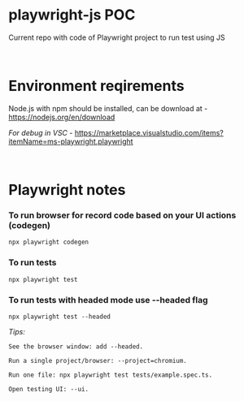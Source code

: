 # playwright-js POC
Current repo with code of Playwright project to run test using JS


<br />

# Environment reqirements
Node.js with npm should be installed, can be download at - https://nodejs.org/en/download

*For debug in VSC*  - https://marketplace.visualstudio.com/items?itemName=ms-playwright.playwright


<br />


# Playwright notes 

### To run browser for record code based on your UI actions (codegen)
```npx playwright codegen```

### To run tests
```npx playwright test```

### To run tests with headed mode use --headed flag
```npx playwright test --headed```

*Tips:*
```
See the browser window: add --headed.

Run a single project/browser: --project=chromium.

Run one file: npx playwright test tests/example.spec.ts.

Open testing UI: --ui.
```


